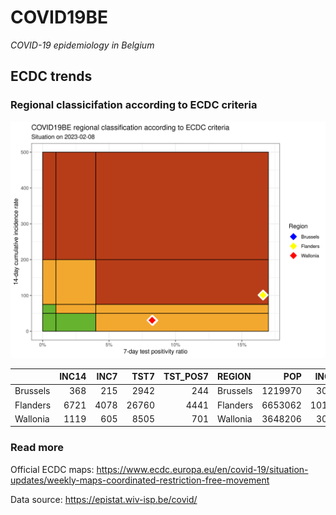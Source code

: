 
# COVID19BE

*COVID-19 epidemiology in Belgium*

## ECDC trends

### Regional classicifation according to ECDC criteria

![](COVID9BE-ecdc-trend.png)

|          | INC14 | INC7 |  TST7 | TST\_POS7 | REGION   |     POP | INC14\_RT |       PR7 |        GR |
| :------- | ----: | ---: | ----: | --------: | :------- | ------: | --------: | --------: | --------: |
| Brussels |   368 |  215 |  2942 |       244 | Brussels | 1219970 |  30.16468 | 0.0829368 | 0.4052288 |
| Flanders |  6721 | 4078 | 26760 |      4441 | Flanders | 6653062 | 101.02115 | 0.1659567 | 0.5429436 |
| Wallonia |  1119 |  605 |  8505 |       701 | Wallonia | 3648206 |  30.67261 | 0.0824221 | 0.1770428 |

### Read more

Official ECDC maps:
<https://www.ecdc.europa.eu/en/covid-19/situation-updates/weekly-maps-coordinated-restriction-free-movement>

Data source: <https://epistat.wiv-isp.be/covid/>
